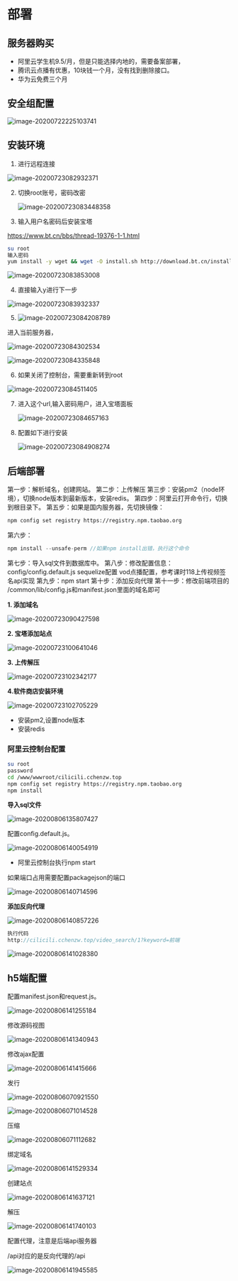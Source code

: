 # 部署

## 服务器购买

- 阿里云学生机9.5/月，但是只能选择内地的，需要备案部署，
- 腾讯云点播有优惠，10块钱一个月，没有找到删除接口。
- 华为云免费三个月

## 安全组配置

![image-20200722225103741](../../../.vuepress/public/assets/img/image-20200722225103741.png)

## 安装环境

1. 进行远程连接

![image-20200723082932371](../../../.vuepress/public/assets/img/image-20200723082932371.png)

2. 切换root账号，密码改密

   ![image-20200723083448358](../../../.vuepress/public/assets/img/image-20200723083448358.png)

3. 输入用户名密码后安装宝塔

https://www.bt.cn/bbs/thread-19376-1-1.html

```bash
su root
输入密码
yum install -y wget && wget -O install.sh http://download.bt.cn/install/install_6.0.sh && sh install.sh
```

![image-20200723083853008](../../../.vuepress/public/assets/img/image-20200723083853008.png)

4. 直接输入y进行下一步

![image-20200723083932337](../../../.vuepress/public/assets/img/image-20200723083932337.png)

5. ![image-20200723084208789](../../../.vuepress/public/assets/img/image-20200723084208789.png)

进入当前服务器，

![image-20200723084302534](../../../.vuepress/public/assets/img/image-20200723084302534.png)

![image-20200723084335848](../../../.vuepress/public/assets/img/image-20200723084335848.png)

6. 如果关闭了控制台，需要重新转到root

![image-20200723084511405](../../../.vuepress/public/assets/img/image-20200723084511405.png)

7. 进入这个url,输入密码用户，进入宝塔面板

   ![image-20200723084657163](../../../.vuepress/public/assets/img/image-20200723084657163.png)

8. 配置如下进行安装

   ![image-20200723084908274](../../../.vuepress/public/assets/img/image-20200723084908274.png)

## 后端部署

第一步：解析域名，创建网站。
第二步：上传解压
第三步：安装pm2（node环境），切换node版本到最新版本，安装redis。
第四步：阿里云打开命令行，切换到根目录下。
第五步：如果是国内服务器，先切换镜像： 

```bash
npm config set registry https://registry.npm.taobao.org
```

第六步：

```js
npm install --unsafe-perm //如果npm install出错，执行这个命令
```

第七步：导入sql文件到数据库中。
第八步：修改配置信息：
        config/config.default.js
            sequelize配置
	    vod点播配置，参考课时118上传视频签名api实现
第九步：npm start
第十步：添加反向代理
第十一步：修改前端项目的 /common/lib/config.js和manifest.json里面的域名即可

**1. 添加域名**

![image-20200723090427598](../../../.vuepress/public/assets/img/image-20200723090427598.png)

**2. 宝塔添加站点**

![image-20200723100641046](../../../.vuepress/public/assets/img/image-20200723100641046.png)

**3. 上传解压**

![image-20200723102342177](../../../.vuepress/public/assets/img/image-20200723102342177.png)

**4.软件商店安装环境**

![image-20200723102705229](../../../.vuepress/public/assets/img/image-20200723102705229.png)

- 安装pm2,设置node版本
- 安装redis

### **阿里云控制台配置**

```bash
su root
password
cd /www/wwwroot/cilicili.cchenzw.top
npm config set registry https://registry.npm.taobao.org
npm install
```

**导入sql文件**

![image-20200806135807427](../../../.vuepress/public/assets/img/image-20200806135807427.png)

配置config.default.js。

![image-20200806140054919](../../../.vuepress/public/assets/img/image-20200806140054919.png)

- 阿里云控制台执行npm start

如果端口占用需要配置packagejson的端口

![image-20200806140714596](../../../.vuepress/public/assets/img/image-20200806140714596.png)

**添加反向代理**

![image-20200806140857226](../../../.vuepress/public/assets/img/image-20200806140857226.png)

```js
执行代码
http://cilicili.cchenzw.top/video_search/1?keyword=前端
```

![image-20200806141028380](../../../.vuepress/public/assets/img/image-20200806141028380.png)

## h5端配置

配置manifest.json和request.js。

![image-20200806141255184](../../../.vuepress/public/assets/img/image-20200806141255184.png)

修改源码视图

![image-20200806141340943](../../../.vuepress/public/assets/img/image-20200806141340943.png)

修改ajax配置

![image-20200806141415666](../../../.vuepress/public/assets/img/image-20200806141415666.png)

发行

![image-20200806070921550](../../../.vuepress/public/assets/img/image-20200806070921550.png)

![image-20200806071014528](../../../.vuepress/public/assets/img/image-20200806071014528.png)

压缩

![image-20200806071112682](../../../.vuepress/public/assets/img/image-20200806071112682.png)

绑定域名

![image-20200806141529334](../../../.vuepress/public/assets/img/image-20200806141529334.png)

创建站点

![image-20200806141637121](../../../.vuepress/public/assets/img/image-20200806141637121.png)

 解压

![image-20200806141740103](../../../.vuepress/public/assets/img/image-20200806141740103.png)

 配置代理，注意是后端api服务器

/api对应的是反向代理的/api

![image-20200806141945585](../../../.vuepress/public/assets/img/image-20200806141945585.png)

